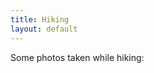 ```yaml
---
title: Hiking
layout: default
---
```


Some photos taken while hiking:

<div class="card" style="width: 50rem;"> 
<img src="figs/1.jpg" alt="" class="img-responsive"> 
<img src="figs/2.jpg" alt="" class="img-responsive"> 
<img src="figs/3.jpg" alt="" class="img-responsive"> 
<!-- <img src="figs/4.jpg" alt="" class="img-responsive"> -->
<img src="figs/5.jpg" alt="" class="img-responsive">   
<img src="figs/6.jpg" alt="" class="img-responsive">   
<img src="figs/7.jpg" alt="" class="img-responsive">   
<img src="figs/8.jpg" alt="" class="img-responsive">   
<img src="figs/9.jpg" alt="" class="img-responsive">   
<img src="figs/10.jpg" alt="" class="img-responsive">   
<img src="figs/11.jpg" alt="" class="img-responsive">   
<img src="figs/12.jpg" alt="" class="img-responsive">   
<img src="figs/13.jpg" alt="" class="img-responsive">   
<img src="figs/14.jpg" alt="" class="img-responsive">   
<!-- <img src="figs/15.jpg" alt="" class="img-responsive"> -->  
<img src="figs/16.jpg" alt="" class="img-responsive"> 
<img src="figs/17.jpg" alt="" class="img-responsive">   
<img src="figs/18.jpg" alt="" class="img-responsive"> 
<img src="figs/19.jpg" alt="" class="img-responsive"> 
<img src="figs/20.jpg" alt="" class="img-responsive"> 
</div>
